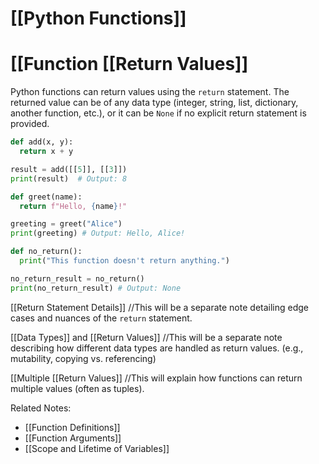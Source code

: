 # [[Python Functions]]
# [[Function [[Return Values]] 
Python functions can return values using the `return` statement.  The returned value can be of any data type (integer, string, list, dictionary, another function, etc.), or it can be `None` if no explicit return statement is provided.

```python
def add(x, y):
  return x + y

result = add([[5]], [[3]])
print(result)  # Output: 8

def greet(name):
  return f"Hello, {name}!"

greeting = greet("Alice")
print(greeting) # Output: Hello, Alice!

def no_return():
  print("This function doesn't return anything.")

no_return_result = no_return()
print(no_return_result) # Output: None
```

[[Return Statement Details]]  //This will be a separate note detailing edge cases and nuances of the `return` statement.

[[Data Types]] and [[Return Values]] //This will be a separate note describing how different data types are handled as return values.  (e.g., mutability, copying vs. referencing)

[[Multiple [[Return Values]] //This will explain how functions can return multiple values (often as tuples).

Related Notes:
- [[Function Definitions]]
- [[Function Arguments]]
- [[Scope and Lifetime of Variables]]
